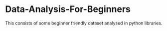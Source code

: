 # Data-Analysis-For-Beginners
This consists of some beginner friendly dataset analysed in python libraries.

